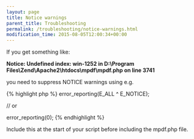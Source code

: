 ```yaml
---
layout: page
title: Notice warnings
parent_title: Troubleshooting
permalink: /troubleshooting/notice-warnings.html
modification_time: 2015-08-05T12:00:34+00:00
---
```




<p>If you get something like:</p>
<p><b>Notice: Undefined index: win-1252 in D:\Program Files\Zend\Apache2\htdocs\mpdf\mpdf.php on line 3741</b></p>
<p>you need to suppress NOTICE warnings using e.g.</p>

{% highlight php %}
error_reporting(E_ALL ^ E_NOTICE);  

// or

error_reporting(0);
{% endhighlight %}

<p>Include this at the start of your script before including the mpdf.php file.</p>
